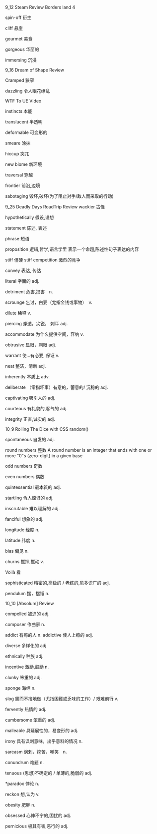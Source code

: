 9_12 Steam Review Borders land 4

spin-off 衍生

cliff 悬崖

gourmet 美食

gorgeous 华丽的

immersing 沉浸

9_16 Dream of Shape Review

Cramped 狭窄

dazzling 令人眼花缭乱

WTF To UE Video

instincts 本能

translucent 半透明

deformable 可变形的

smeare 涂抹

hiccup 突兀

new biome 新环境

traversal 穿越

frontier 前沿,边境

sabotaging 毁坏,破坏(为了阻止对手/敌人而采取的行动)

9_25 Deadly Days RoadTrip Review
wackier 古怪

hypothetically 假设,设想

statement 陈述, 表述

phrase 短语

proposition 逻辑,哲学,语言学里 表示一个命题,陈述性句子表达的内容

stiff  僵硬     stiff competition 激烈的竞争

convey 表达, 传达

literal 字面的 adj.

detriment  危害,损害　n.

scrounge 乞讨，白要（尤指金钱或事物）　v.

dilute 稀释 v.

piercing 穿透，尖锐， 刺耳 adj.

accommodate  为什么提供空间，容纳  v.

obtrusive  显眼，刺眼 adj.

warrant 使...有必要, 保证 v.

neat  整洁，清新 adj.

inherently 本质上 adv.

deliberate （常指坏事）有意的，蓄意的/  沉稳的  adj.

captivating 吸引人的  adj.

courteous  有礼貌的,客气的 adj.

integrity 正直,诚实的 adj.

10_9 Rolling The Dice with CSS random()

spontaneous 自发的 adj.

round numbers 整数  A round number is an integer that ends with one or more "0"s (zero-digit) in a given base

odd numbers 奇数

even numbers 偶数


quintessential 最本質的 adj.

startling 令人惊讶的 adj.

inscrutable 难以理解的 adj.

fanciful 想象的 adj.

longitude  经度 n.

latitude   纬度 n.

bias 偏见 n.

churns 搅拌,搅动 v.

Voilà 看

sophisticated  精密的,高级的 / 老练的,见多识广的 adj.

pendulum 摆，摆锤 n.

10_10 [Absolum] Review

compelled 被迫的 adj.

composer  作曲家 n.

addict 有瘾的人 n.
addictive 使人上瘾的 adj.

diverse 多样化的 adj.

ethnically 种族 adj.

incentive 激励,鼓励 n.

clunky 笨重的 adj.

sponge 海绵 n.

slog 鍥而不捨地做（尤指困難或乏味的工作）/ 艰难前行 v.

fervently  热情的 adj.

cumbersome 笨重的 adj.

malleable 具延展性的，易变形的 adj.

irony 具有讽刺意味，出乎意料的情况 n.

sarcasm 讽刺，挖苦，嘲笑　n.

conundrum 难题 n.

tenuous (思想)不确定的 /  单薄的,脆弱的 adj.

*paradox 悖论 n.

reckon 想,认为 v.

obesity 肥胖 n.

obsessed 心神不宁的,困扰的 adj.

pernicious 极其有害,恶行的 adj.